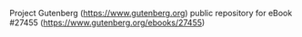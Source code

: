 Project Gutenberg (https://www.gutenberg.org) public repository for eBook #27455 (https://www.gutenberg.org/ebooks/27455)

